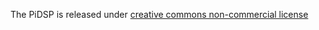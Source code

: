 The PiDSP is released under 
[creative commons non-commercial license
](https://creativecommons.org/licenses/by-nc/4.0/
)
